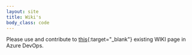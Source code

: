 ```yaml
---
layout: site
title: Wiki's
body_class: code
---
```


Please use and contribute to [this](https://senwes.visualstudio.com/Applications/_wiki/wikis/Applications.wiki/15/Applications){:target="_blank"} existing WIKI page in Azure DevOps. 